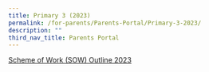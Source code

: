 ```yaml
---
title: Primary 3 (2023)
permalink: /for-parents/Parents-Portal/Primary-3-2023/
description: ""
third_nav_title: Parents Portal
---
```

[Scheme of Work (SOW) Outline 2023](/resources/scheme-of-work-outline-2023/Primary-3/)